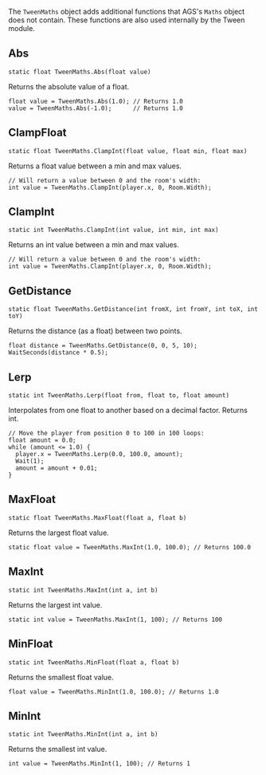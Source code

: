 The `TweenMaths` object adds additional functions that AGS's `Maths` object does not contain.
These functions are also used internally by the Tween module.

## Abs

    static float TweenMaths.Abs(float value)

Returns the absolute value of a float.

    float value = TweenMaths.Abs(1.0); // Returns 1.0
    value = TweenMaths.Abs(-1.0);      // Returns 1.0

## ClampFloat

    static float TweenMaths.ClampInt(float value, float min, float max)

Returns a float value between a min and max values.

    // Will return a value between 0 and the room's width:
    int value = TweenMaths.ClampInt(player.x, 0, Room.Width);

## ClampInt

    static int TweenMaths.ClampInt(int value, int min, int max)

Returns an int value between a min and max values.

    // Will return a value between 0 and the room's width:
    int value = TweenMaths.ClampInt(player.x, 0, Room.Width);

## GetDistance

    static float TweenMaths.GetDistance(int fromX, int fromY, int toX, int toY)

Returns the distance (as a float) between two points.

    float distance = TweenMaths.GetDistance(0, 0, 5, 10);
    WaitSeconds(distance * 0.5);

## Lerp

    static int TweenMaths.Lerp(float from, float to, float amount)

Interpolates from one float to another based on a decimal factor. Returns int.

    // Move the player from position 0 to 100 in 100 loops:
    float amount = 0.0;
    while (amount <= 1.0) {
      player.x = TweenMaths.Lerp(0.0, 100.0, amount);
      Wait(1);
      amount = amount + 0.01;
    }

## MaxFloat

    static float TweenMaths.MaxFloat(float a, float b)

Returns the largest float value.

    static float value = TweenMaths.MaxInt(1.0, 100.0); // Returns 100.0

## MaxInt

    static int TweenMaths.MaxInt(int a, int b)

Returns the largest int value.

    static int value = TweenMaths.MaxInt(1, 100); // Returns 100


## MinFloat

    static int TweenMaths.MinFloat(float a, float b)

Returns the smallest float value.

    float value = TweenMaths.MinInt(1.0, 100.0); // Returns 1.0

## MinInt

    static int TweenMaths.MinInt(int a, int b)

Returns the smallest int value.

    int value = TweenMaths.MinInt(1, 100); // Returns 1
